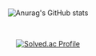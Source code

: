 <div align="center">
  </br>
  
  ![Anurag's GitHub stats](https://github-readme-stats.vercel.app/api?username=plum-king&show_icons=true&theme=dracula) 
  
  </br>
  
  [![Solved.ac Profile](http://mazassumnida.wtf/api/v2/generate_badge?boj=sue5116)](https://solved.ac/sue5116)

</div>
